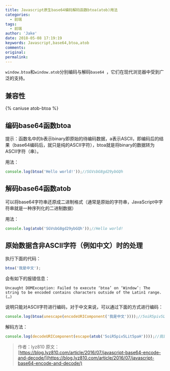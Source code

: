 ```yaml
---
title: Javascript原生base64编码解码函数btoa(atob)用法
categories:
  - 前端
tags:
  - 前端
author: 'Jake'
date: 2018-05-08 17:19:19
keywords: Javascript,base64,btoa,atob
comments:
original:
permalink:
---
```


`window.btoa`和`window.atob`分别编码与解码`base64 `，它们在现代浏览器中受到广泛的支持。

<!--more-->

## 兼容性

{% caniuse atob-btoa %}

## 编码base64函数btoa
提示：函数名中的b表示binary即原始的待编码数据，a表示ASCII，即编码后的结果（base64编码后，就只是纯的ASCII字符），btoa就是将binary的数据转为ASCII字符（串）。

用法：
```js
console.log(btoa('Hello world!'));//SGVsbG8gd29ybGQh
```

## 解码base64函数atob
可以将base64字符串还原成二进制格式（通常是原始的字符串，JavaScript中字符串就是一种序列化的二进制数据）

用法：
```js
console.log(atob('SGVsbG8gd29ybGQh'));//Hello world!
```

## 原始数据含非ASCII字符（例如中文）时的处理
执行下面的代码：
```js
btoa('我是中文');
```
会有如下的报错信息：
```
Uncaught DOMException: Failed to execute ‘btoa’ on ‘Window’: The string to be encoded contains characters outside of the Latin1 range.(…)
```

说明只能对ASCII字符进行编码，对于中文来说，可以通过下面的方式进行编码：
```js
console.log(btoa(unescape(encodeURIComponent('我是中文'))));//5oiR5piv5Lit5paH
```

解码方法：
```js
console.log(decodeURIComponent(escape(atob('5oiR5piv5Lit5paH'))));//我是中文
```

> 作者：lyz810
> 原文：[https://blog.lyz810.com/article/2016/07/javascript-base64-encode-and-decode/](https://blog.lyz810.com/article/2016/07/javascript-base64-encode-and-decode/)
